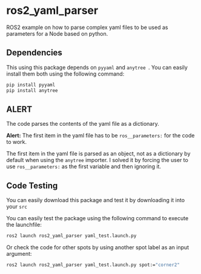 # ros2_yaml_parser
ROS2 example on how to parse complex yaml files to be used as parameters for a Node based on python.

## Dependencies

This using this package depends on `pyyaml` and `anytree `. You can easily install them both using the following command:

```sh
pip install pyyaml
pip install anytree
```

## ALERT

The code parses the contents of the yaml file as a dictionary.

**Alert:** The first item in the yaml file has to be `ros__parameters:` for the code to work.


The first item in the yaml file is parsed as an object, not as a dictionary by default when using the `anytree` importer. I solved it by forcing the user to use `ros__parameters:` as the first variable and then ignoring it.


## Code Testing

You can easily download this package and test it by downloading it into your `src`

You can easily test the package using the following command to execute the launchfile:
```sh
ros2 launch ros2_yaml_parser yaml_test.launch.py
```

Or check the code for other spots by using another spot label as an input argument:
```sh
ros2 launch ros2_yaml_parser yaml_test.launch.py spot:="corner2"
```

